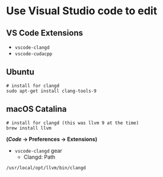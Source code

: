 # Use Visual Studio code to edit

## VS Code Extensions

- `vscode-clangd`
- `vscode-cudacpp`

## Ubuntu

```shell
# install for clangd
sudo apt-get install clang-tools-9
```

## macOS Catalina

```shell
# install for clangd (this was llvm 9 at the time)
brew install llvm
```

 **(*Code* -> Preferences -> Extensions)**

- `vscode-clangd` gear
  - Clangd: Path

`/usr/local/opt/llvm/bin/clangd`
